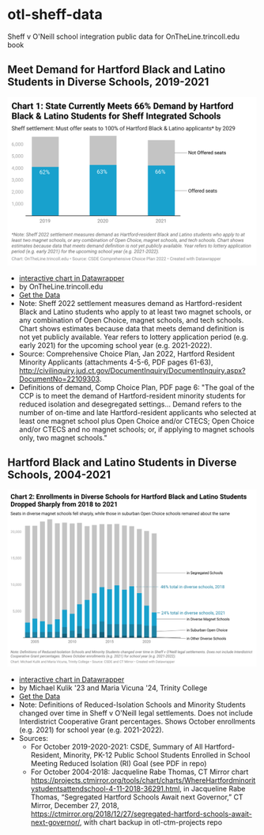 # otl-sheff-data
Sheff v O'Neill school integration public data for OnTheLine.trincoll.edu book


## Meet Demand for Hartford Black and Latino Students in Diverse Schools, 2019-2021
![screenshot](2019-2021-meet-demand.png)
- [interactive chart in Datawrapper](https://datawrapper.dwcdn.net/GkjCa/3/)
- by OnTheLine.trincoll.edu
- [Get the Data](2019-2021-meet-demand.csv)
- Note: Sheff 2022 settlement measures demand as Hartford-resident Black and Latino students who apply to at least two magnet schools, or any combination of Open Choice, magnet schools, and tech schools. Chart shows estimates because data that meets demand definition is not yet publicly available. Year refers to lottery application period (e.g. early 2021) for the upcoming school year (e.g. 2021-2022).
- Source: Comprehensive Choice Plan, Jan 2022, Hartford Resident Minority Applicants (attachments 4-5-6, PDF pages 61-63), <http://civilinquiry.jud.ct.gov/DocumentInquiry/DocumentInquiry.aspx?DocumentNo=22109303>.
- Definitions of demand, Comp Choice Plan, PDF page 6: "The goal of the CCP is to meet the demand of Hartford-resident minority students for reduced isolation and desegregated settings... Demand refers to the number of on-time and late Hartford-resident applicants who selected at least one magnet school plus Open Choice and/or CTECS; Open Choice and/or CTECS and no magnet schools; or, if applying to magnet schools only, two magnet schools."									

## Hartford Black and Latino Students in Diverse Schools, 2004-2021
![screenshot](2004-2021-hartford-black-latino-diverse-schools.png)
- [interactive chart in Datawrapper](https://datawrapper.dwcdn.net/0O6sz/3/)
- by Michael Kulik '23 and Maria Vicuna '24, Trinity College
- [Get the Data](2004-2021-hartford-black-latino-diverse-schools.csv)
- Note: Definitions of Reduced-Isolation Schools and Minority Students changed over time in Sheff v O'Neill legal settlements. Does not include Interdistrict Cooperative Grant percentages. Shows October enrollments (e.g. 2021) for school year (e.g. 2021-2022).
- Sources:
  - For October 2019-2020-2021: CSDE, Summary of All Hartford-Resident, Minority, PK-12 Public School Students Enrolled in School Meeting Reduced Isolation (RI) Goal (see PDF in repo)
  - For October 2004-2018: Jacqueline Rabe Thomas, CT Mirror chart https://projects.ctmirror.org/tools/chart/charts/WhereHartfordminoritystudentsattendschool-4-11-2018-36291.html, in Jacqueline Rabe Thomas, “Segregated Hartford Schools Await next Governor,” CT Mirror, December 27, 2018, https://ctmirror.org/2018/12/27/segregated-hartford-schools-await-next-governor/, with chart backup in otl-ctm-projects repo
